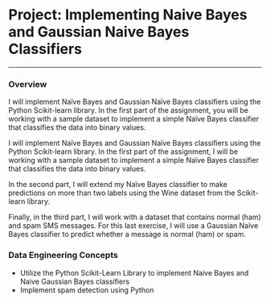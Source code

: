 # Project: Implementing Naive Bayes and Gaussian Naive Bayes Classifiers
---

### Overview
I will implement Naïve Bayes and Gaussian Naïve Bayes classifiers using the Python Scikit-learn library. In the first part of the assignment, you will be working with a sample dataset to implement a simple Naïve Bayes classifier that classifies the data into binary values.

I will implement Naïve Bayes and Gaussian Naïve Bayes classifiers using the Python Scikit-learn library. In the first part of the assignment, I will be working with a sample dataset to implement a simple Naïve Bayes classifier that classifies the data into binary values.

In the second part, I will extend my Naïve Bayes classifier to make predictions on more than two labels using the Wine dataset from the Scikit-learn library.

Finally, in the third part, I will work with a dataset that contains normal (ham) and spam SMS messages. For this last exercise, I will use a Gaussian Naïve Bayes classifier to predict whether a message is normal (ham) or spam.

### Data Engineering Concepts
- Utilize the Python Scikit-Learn Library to implement Naive Bayes and Naive Gaussian Bayes classifiers
- Implement spam detection using Python
